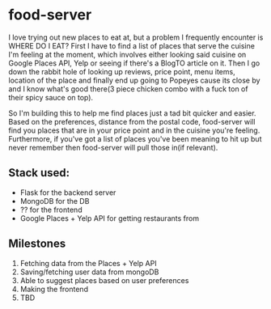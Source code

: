 # food-server

I love trying out new places to eat at, but a problem I frequently encounter is WHERE DO I EAT? First I have to find a list of places that serve the cuisine I'm feeling at the moment, which involves either looking said cuisine on Google Places API, Yelp or seeing if there's a BlogTO article on it. Then I go down the rabbit hole of looking up reviews, price point, menu items, location of the place and finally end up going to Popeyes cause its close by and I know what's good there(3 piece chicken combo with a fuck ton of their spicy sauce on top). 

So I'm building this to help me find places just a tad bit quicker and easier. Based on the preferences, distance from the postal code, food-server will find you places that are in your price point and in the cuisine you're feeling. Furthermore, if you've got a list of places you've been meaning to hit up but never remember then food-server will pull those in(if relevant).

## Stack used:
- Flask for the backend server
- MongoDB for the DB
- ?? for the frontend
- Google Places + Yelp API for getting restaurants from

## Milestones

1. Fetching data from the Places + Yelp API
2. Saving/fetching user data from mongoDB
3. Able to suggest places based on user preferences 
4. Making the frontend
5. TBD